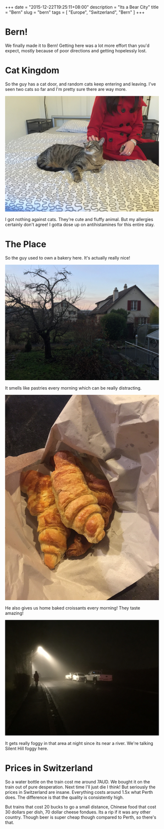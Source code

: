+++
date = "2015-12-22T19:25:11+08:00"
description = "Its a Bear City"
title = "Bern"
slug = "bern"
tags = [ "Europe", "Switzerland", "Bern" ]
+++

# Bern!

We finally made it to Bern! Getting here was a lot more effort than you'd expect, mostly because of poor directions and getting hopelessly lost.

# Cat Kingdom
So the guy has a cat door, and random cats keep entering and leaving. I've seen two cats so far and I'm pretty sure there are way more.

![Champ cat](/images/2015/12/bern1.jpg)

I got nothing against cats. They're cute and fluffy animal. But my allergies certainly don't agree! I gotta dose up on antihistamines for this entire stay.

# The Place
So the guy used to own a bakery here. It's actually really nice!

![Picture from bedroom](/images/2015/12/bern2.jpg)

It smells like pastries every morning which can be really distracting.

![Croissants](/images/2015/12/bern4.jpg)

He also gives us home baked croissants every morning! They taste amazing!

![fog](/images/2015/12/bern3.jpg)

It gets really foggy in that area at night since its near a river. We're talking Silent Hill foggy here.

# Prices in Switzerland

So a water bottle on the train cost me around 7AUD. We bought it on the train out of pure desperation. Next time I'll just die I think! But seriously the prices in Switzerland are insane. Everything costs around 1.5x what Perth does. The difference is that the quality is consistently high.

But trains that cost 20 bucks to go a small distance, Chinese food that cost 30 dollars per dish, 70 dollar cheese fondues. Its a rip if it was any other country. Though beer is super cheap though compared to Perth, so there's that.

